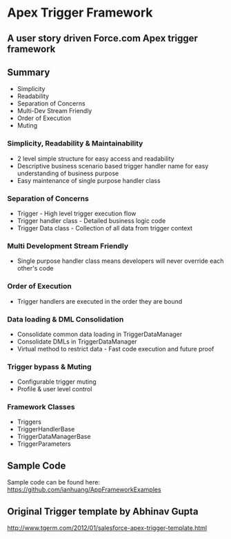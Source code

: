 # Apex Trigger Framework
## A user story driven Force.com Apex trigger framework


## Summary
* Simplicity
* Readability 
* Separation of Concerns
* Multi-Dev Stream Friendly
* Order of Execution
* Muting

### Simplicity, Readability & Maintainability
* 2 level simple structure for easy access and readability
* Descriptive business scenario based trigger handler name for easy understanding of business purpose
* Easy maintenance of single purpose handler class

### Separation of Concerns
* Trigger - High level trigger execution flow
* Trigger handler class - Detailed business logic code
* Trigger Data class - Collection of all data from trigger context

### Multi Development Stream Friendly
* Single purpose handler class means developers will never override each other's code

### Order of Execution
* Trigger handlers are executed in the order they are bound

### Data loading & DML Consolidation
* Consolidate common data loading in TriggerDataManager
* Consolidate DMLs in TriggerDataManager
* Virtual method to restrict data - Fast code execution and future proof

### Trigger bypass & Muting
* Configurable trigger muting
* Profile & user level control


### Framework Classes
* Triggers
* TriggerHandlerBase
* TriggerDataManagerBase
* TriggerParameters

## Sample Code 
Sample code can be found here:
https://github.com/ianhuang/AppFrameworkExamples

## Original Trigger template by Abhinav Gupta
http://www.tgerm.com/2012/01/salesforce-apex-trigger-template.html

